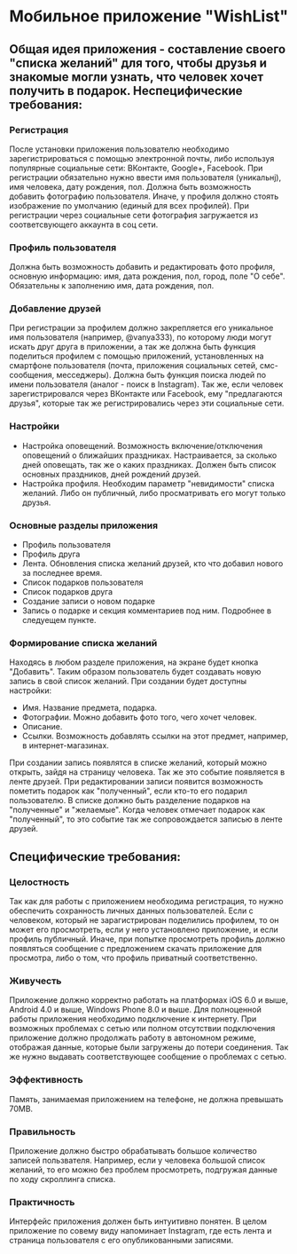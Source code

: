 Мобильное приложение "WishList"
========================
Общая идея приложения - составление своего "списка желаний" для того, 
чтобы друзья и знакомые могли узнать, что человек хочет получить в подарок.
Неспецифические требования:
---------------------------
### Регистрация ###
После установки приложения пользователю необходимо зарегистрироваться с помощью электронной почты, либо используя популярные
социальные сети: ВКонтакте, Google+, Facebook.
При регистрации обязательно нужно ввести имя пользователя (уникальнj), имя человека, дату рождения, пол.
Должна быть возможность добавить фотографию пользователя. Иначе, у профиля должно стоять изображение по умолчанию (единый для всех
профилей). 
При регистрации через социальные сети фотография загружается из соответсвующего аккаунта в соц сети.
### Профиль пользователя ###
Должна быть возможность добавить и редактировать фото профиля, основную информацию: имя, дата рождения, пол, город,
поле "О себе". Обязательны к заполнению имя, дата рождения, пол.
### Добавление друзей ###
При регистрации за профилем должно закрепляется его уникальное имя пользователя (например, @vanya333), по которому люди могут искать друг друга в приложении, а так же
должна быть функция поделиться профилем с помощью приложений, установленных на смартфоне пользователя (почта, приложения
социальных сетей, смс-сообщения, месседжеры). 
Должна быть функция поиска людей по имени пользователя (аналог - поиск в Instagram). 
Так же, если человек зарегистрировался через ВКонтакте или Facebook, ему "предлагаются друзья",
которые так же регистрировались через эти социальные сети.
### Настройки ###
+ Настройка оповещений. Возможность включение/отключения оповещений о ближайших праздниках. Настраивается, за сколько дней оповещать, так же о каких праздниках. Должен быть список основных праздников, дней рождений друзей.
+ Настройка профиля. Необходим параметр "невидимости" списка желаний. Либо он публичный, либо просматривать его могут только друзья.


### Основные разделы приложения ###

+ Профиль пользователя
+ Профиль друга
+ Лента. Обновления списка желаний друзей, кто что добавил нового за последнее время.
+ Список подарков пользователя
+ Список подарков друга
+ Создание записи о новом подарке
+ Запись о подарке и секция комментариев под ним. Подробнее в следуещем пункте.

### Формирование списка желаний ###
Находясь в любом разделе приложения, на экране будет кнопка "Добавить". 
Таким образом пользователь будет создавать новую запись в свой список желаний.
При создании будет доступны настройки: 
+ Имя. Название предмета, подарка.
+ Фотографии. Можно добавить фото того, чего хочет человек.
+ Описание. 
+ Ссылки. Возможность добавлять ссылки на этот предмет, например, в интернет-магазинах.

При создании запись появлятся в списке желаний, который
можно открыть, зайдя на страницу человека. Так же это событие появляется в ленте друзей.
При редактировании записи появится возможность пометить подарок как "полученный", если кто-то
его подарил пользователю.
В списке должно быть разделение подарков на "полученные" и "желаемые".
Когда человек отмечает подарок как "полученный", то это событие так же
сопровождается записью в ленте друзей.

Специфические требования:
---------------------------
### Целостность ###
Так как для работы с приложением необходима регистрация, то нужно
обеспечить сохранность личных данных пользователей. 
Если с человеком, который не зарагистрирован
поделились профилем, то он может его просмотреть, если у него установлено приложение, и если профиль публичный.
Иначе, при попытке просмотреть профиль должно появляться сообщение с предложением скачать приложение для
просмотра, либо о том, что профиль приватный соответственно.
### Живучесть ###
Приложение должно корректно работать на платформах iOS 6.0 и выше, Android 4.0 и выше, Windows Phone 8.0 и выше.
Для полноценной работы приложения необходимо подключение к интернету. При возможных проблемах с сетью или полном
отсутствии подключения приложение должно продолжать работу в автономном режиме, отображая
данные, которые были загружены до потери соединения. Так же нужно выдавать соответствующее сообщение
о проблемах с сетью.
### Эффективность ###
Память, занимаемая приложением на телефоне, не должна превышать 70MB.
### Правильность ###
Приложение должно быстро обрабатывать большое количество записей пользвателя. Например,
если у человека большой список желаний, то его можно без проблем просмотреть, подгружая 
данные по ходу скроллинга списка.
### Практичность ###
Интерфейс приложения должен быть интуитивно понятен. В целом приложение по совему виду
напоминает Instagram, где есть лента и страница пользователя с его опубликованными записями.
